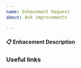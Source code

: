 ```yaml
---
name: Enhacement Request
about: Ask improvements

---
```


#### :clipboard: Enhacement Description
<!-- Please describe your use case, why this enhacement is important for Andes. -->

### Useful links
<!-- Please include links to any documentation that you think is useful. -->

<!-- Thanks for contributing! -->

